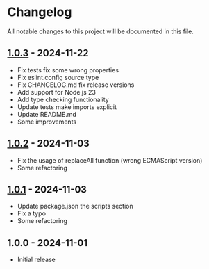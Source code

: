 # Changelog

All notable changes to this project will be documented in this file.

## [1.0.3](https://github.com/kudashevs/remove-blocks/compare/v1.0.2...v1.0.3) - 2024-11-22

- Fix tests fix some wrong properties
- Fix eslint.config source type
- Fix CHANGELOG.md fix release versions
- Add support for Node.js 23
- Add type checking functionality
- Update tests make imports explicit
- Update README.md
- Some improvements

## [1.0.2](https://github.com/kudashevs/remove-blocks/compare/v1.0.1...v1.0.2) - 2024-11-03

- Fix the usage of replaceAll function (wrong ECMAScript version)
- Some refactoring

## [1.0.1](https://github.com/kudashevs/remove-blocks/compare/v1.0.0...v1.0.1) - 2024-11-03

- Update package.json the scripts section
- Fix a typo
- Some refactoring

## 1.0.0 - 2024-11-01

- Initial release